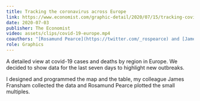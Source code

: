 ```yaml
---
title: Tracking the coronavirus across Europe
link: https://www.economist.com/graphic-detail/2020/07/15/tracking-covid-19-excess-deaths-across-countries
date: 2020-07-03
publisher: The Economist
video: assets/clips/covid-19-europe.mp4
coauthors: "[Rosamund Pearce](https://twitter.com/_rospearce) and [James Fransham](https://twitter.com/JamesFransham)"
role: Graphics
---
```


A detailed view at covid-19 cases and deaths by region in Europe. We decided to show data for the last seven days to highlight new outbreaks. 

I designed and programmed the map and the table, my colleague James Fransham collected the data and Rosamund Pearce plotted the small multiples.